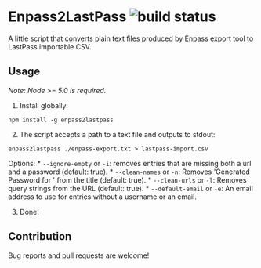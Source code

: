 Enpass2LastPass ![build status](https://travis-ci.org/forabi/enpass2lastpass.svg)
=================

A little script that converts plain text files produced by Enpass export tool to LastPass importable CSV.

Usage
------

_Note: Node >= 5.0 is required._

1. Install globally:

  ```shell
  npm install -g enpass2lastpass
  ```

2. The script accepts a path to a text file and outputs to stdout:

  ```shell
  enpass2lastpass ./enpass-export.txt > lastpass-import.csv
  ```

  Options:
    * `--ignore-empty` or `-i`: removes entries that are missing both a url and a password  (default: true).
    * `--clean-names` or `-n`: Removes 'Generated Password for ' from the title (default: true).
    * `--clean-urls` or `-l`: Removes query strings from the URL (default: true).
    * `--default-email` or `-e`: An email address to use for entries without a username or an email.
  
3. Done!

Contribution
------------
Bug reports and pull requests are welcome!
